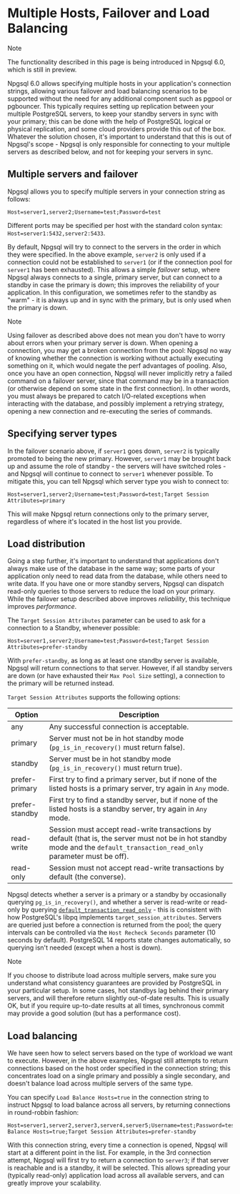 # Multiple Hosts, Failover and Load Balancing

> [!NOTE]
> The functionality described in this page is being introduced in Npgsql 6.0, which is still in preview.

Npgsql 6.0 allows specifying multiple hosts in your application's connection strings, allowing various failover and load balancing scenarios to be supported without the need for any additional component such as pgpool or pgbouncer. This typically requires setting up replication between your multiple PostgreSQL servers, to keep your standby servers in sync with your primary; this can be done with the help of PostgreSQL logical or physical replication, and some cloud providers provide this out of the box. Whatever the solution chosen, it's important to understand that this is out of Npgsql's scope - Npgsql is only responsible for connecting to your multiple servers as described below, and not for keeping your servers in sync.

## Multiple servers and failover

Npgsql allows you to specify multiple servers in your connection string as follows:

```text
Host=server1,server2;Username=test;Password=test
```

Different ports may be specified per host with the standard colon syntax: `Host=server1:5432,server2:5433`.

By default, Npgsql will try to connect to the servers in the order in which they were specified. In the above example, `server2` is only used if a connection could not be established to `server1` (or if the connection pool for `server1` has been exhausted). This allows a simple *failover* setup, where Npgsql always connects to a single, primary server, but can connect to a standby in case the primary is down; this improves the reliability of your application. In this configuration, we sometimes refer to the standby as "warm" - it is always up and in sync with the primary, but is only used when the primary is down.

> [!NOTE]
> Using failover as described above does not mean you don't have to worry about errors when your primary server is down. When opening a connection, you may get a broken connection from the pool: Npgsql no way of knowing whether the connection is working without actually executing something on it, which would negate the perf advantages of pooling. Also, once you have an open connection, Npgsql will never implicitly retry a failed command on a failover server, since that command may be in a transaction (or otherwise depend on some state in the first connection). In other words, you must always be prepared to catch I/O-related exceptions when interacting with the database, and possibly implement a retrying strategy, opening a new connection and re-executing the series of commands.

## Specifying server types

In the failover scenario above, if `server1` goes down, `server2` is typically promoted to being the new primary. However, `server1` may be brought back up and assume the role of standby - the servers will have switched roles - and Npgsql will continue to connect to `server1` whenever possible. To mitigate this, you can tell Npgsql which server type you wish to connect to:

```text
Host=server1,server2;Username=test;Password=test;Target Session Attributes=primary
```

This will make Npgsql return connections only to the primary server, regardless of where it's located in the host list you provide.

## Load distribution

Going a step further, it's important to understand that applications don't always make use of the database in the same way; some parts of your application only need to read data from the database, while others need to write data. If you have one or more standby servers, Npgsql can dispatch read-only queries to those servers to reduce the load on your primary. While the failover setup described above improves *reliability*, this technique improves *performance*.

The `Target Session Attributes` parameter can be used to ask for a connection to a Standby, whenever possible:

```text
Host=server1,server2;Username=test;Password=test;Target Session Attributes=prefer-standby
```

With `prefer-standby`, as long as at least one standby server is available, Npgsql will return connections to that server. However, if all standby servers are down (or have exhausted their `Max Pool Size` setting), a connection to the primary will be returned instead.

`Target Session Attributes` supports the following options:

Option         | Description
-------------- | -----------
any            | Any successful connection is acceptable.
primary        | Server must not be in hot standby mode (`pg_is_in_recovery()` must return false).
standby        | Server must be in hot standby mode (`pg_is_in_recovery()` must return true).
prefer-primary | First try to find a primary server, but if none of the listed hosts is a primary server, try again in `Any` mode.
prefer-standby | First try to find a standby server, but if none of the listed hosts is a standby server, try again in `Any` mode.
read-write     | Session must accept read-write transactions by default (that is, the server must not be in hot standby mode and the `default_transaction_read_only` parameter must be off).
read-only      | Session must not accept read-write transactions by default (the converse).

Npgsql detects whether a server is a primary or a standby by occasionally querying `pg_is_in_recovery()`, and whether a server is read-write or read-only by querying [`default_transaction_read_only`](TODO) - this is consistent with how PostgreSQL's libpq implements `target_session_attributes`. Servers are queried just before a connection is returned from the pool; the query intervals can be controlled via the `Host Recheck Seconds` parameter (10 seconds by default). PostgreSQL 14 reports state changes automatically, so querying isn't needed (except when a host is down).

> [!NOTE]
> If you choose to distribute load across multiple servers, make sure you understand what consistency guarantees are provided by PostgreSQL in your particular setup. In some cases, hot standbys lag behind their primary servers, and will therefore return slightly out-of-date results. This is usually OK, but if you require up-to-date results at all times, synchronous commit may provide a good solution (but has a performance cost).

## Load balancing

We have seen how to select servers based on the type of workload we want to execute. However, in the above examples, Npgsql still attempts to return connections based on the host order specified in the connection string; this concentrates load on a single primary and possibly a single secondary, and doesn't balance load across multiple servers of the same type.

You can specify `Load Balance Hosts=true` in the connection string to instruct Npgsql to load balance across all servers, by returning connections in round-robbin fashion:

```text
Host=server1,server2,server3,server4,server5;Username=test;Password=test;Load Balance Hosts=true;Target Session Attributes=prefer-standby
```

With this connection string, every time a connection is opened, Npgsql will start at a different point in the list. For example, in the 3rd connection attempt, Npgsql will first try to return a connection to `server3`; if that server is reachable and is a standby, it will be selected. This allows spreading your (typically read-only) application load across all available servers, and can greatly improve your scalability.

